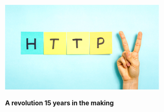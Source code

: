 ![HTTP2](resources/http2-header.jpg)

## A revolution 15 years in the making

<!-- From the terminal, pop in:

  ```yo reveal:slide "Slide Title"```

Available options:

 ```--markdown --attributes --notes``` -->
